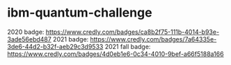 # ibm-quantum-challenge

2020 badge: https://www.credly.com/badges/ca8b2f75-111b-4014-b93e-3ade56ebd487
2021 badge: https://www.credly.com/badges/7a64335e-3de6-44d2-b32f-aeb29c3d9533
2021 fall badge: https://www.credly.com/badges/4d0eb1e6-0c34-4010-9bef-a66f5188a166 